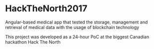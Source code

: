 # HackTheNorth2017

Angular-based medical app that tested the storage, management and retrieval of medical data with the usage of blockchain technology

This project was developed as a 24-hour PoC at the biggest Canadian hackathon Hack The North
